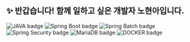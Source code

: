 ## ✨ 반갑습니다! 함께 일하고 싶은 개발자 노현아입니다.

<!--
**hyunnbunt/hyunnbunt** is a ✨ _special_ ✨ repository because its `README.md` (this file) appears on your GitHub profile.

Here are some ideas to get you started:

- 🔭 I’m currently working on ...
- 🌱 I’m currently learning ...
- 👯 I’m looking to collaborate on ...
- 🤔 I’m looking for help with ...
- 💬 Ask me about ...
- 📫 How to reach me: ...
- 😄 Pronouns: ...
- ⚡ Fun fact: ...
-->
![JAVA badge](https://img.shields.io/badge/Java-important)
![Spring Boot badge](https://img.shields.io/badge/Spring%20Boot-lightgreen)
![Spring Batch badge](https://img.shields.io/badge/Spring%20Batch-mint)
![Spring Security badge](https://img.shields.io/badge/Spring%20Security-green)
![MariaDB badge](https://img.shields.io/badge/MariaDB-blueviolet)
![DOCKER badge](https://img.shields.io/badge/Docker-9cf)
